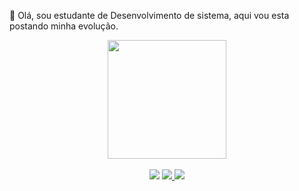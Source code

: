   👋 Olá, sou estudante de Desenvolvimento de sistema, aqui vou esta postando minha evolução.
<div align = "center"> <div 
<a href="https://github.com/RennylsonLemos19<a href="https://github.com/RennylsonLemos19"
  <img height="190em" src="https://github-readme-stats.vercel.app/api?username=RennylsonLemos19&show_icons=true&theme=White&include_all_commits=true&count_private=true"/>
  <img height="190em" src="https://github-readme-stats.vercel.app/api/top-langs/?username=RennylsonLemos19&layout=compact&langs_count=7&theme=White"/>
</div>
<div style="display: inline_block"><br>
 <div >
<a href="https://www.instagram.com/rennylson_fer/" target="_blank"><img src="https://img.shields.io/badge/-Instagram-%23E4405F?style=for-the-badge&logo=instagram&logoColor=white" target="_blank"></a>
  <a href = "mailto:rennylsonlemos4321@gmail.com">
<img src="https://img.shields.io/badge/-Gmail-%23333?style=for-the-badge&logo=gmail&logoColor=white" target="_blank">
</a>
  <a href="https://www.linkedin.com/in/rennylson-lemos-722889221/" target="_blank">
<img src="https://img.shields.io/badge/-LinkedIn-%230077B5?style=for-the-badge&logo=linkedin&logoColor=white" target="_blank">
</a> 

 
</div>
